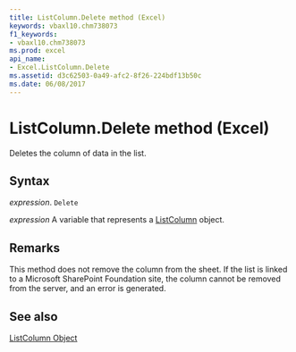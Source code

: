 ```yaml
---
title: ListColumn.Delete method (Excel)
keywords: vbaxl10.chm738073
f1_keywords:
- vbaxl10.chm738073
ms.prod: excel
api_name:
- Excel.ListColumn.Delete
ms.assetid: d3c62503-0a49-afc2-8f26-224bdf13b50c
ms.date: 06/08/2017
---
```



# ListColumn.Delete method (Excel)

Deletes the column of data in the list. 


## Syntax

 _expression_. `Delete`

 _expression_ A variable that represents a [ListColumn](Excel.ListColumn.md) object.


## Remarks

This method does not remove the column from the sheet. If the list is linked to a Microsoft SharePoint Foundation site, the column cannot be removed from the server, and an error is generated.


## See also


[ListColumn Object](Excel.ListColumn.md)


